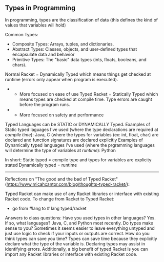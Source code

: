 ## Types in Programming 

In programming, types are the classification of data (this defines the kind of values that variables will hold)

Common Types:
- Composite Types: Arrays, tuples, and dictionaries.
- Abstract Types: Classes, objects, and user-defined types that encapsulate data and behavior
- Primitive Types: The "basic" data types (ints, floats, booleans, and chars).

Normal Racket = Dynamically Typed which means things get checked at runtime (errors only appear when program is executed).
- - More focused on ease of use
Typed Racket = Statically Typed which means types are checked at compile time. Type errors are caught before the program runs.
- - More focused on safety and performance
 
Typed Languages can be STATIC or DYNAMICALLY Typed. 
Examples of Static typed laguages I've used (where the type declarations are required at *compile time*):
  Java, C (where the types for variables (ex: int, float, char) are declared and function signatures are declared explicitly
Examples of Dynamically typed languages I've used (where the prgramming languages will determine the type of variables at *runtime*):
  Python

In short: 
Static typed = compile type and types for variables are explicity stated
Dynamically typed = runtime 


----------
Reflections on "The good and the bad of Typed Racket" (https://www.micahcantor.com/blog/thoughts-typed-racket/):

Typed Racket can make use of any Racket libraries or interface with existing Racket code. 
To change from Racket to Typed Racket: 
- go from #lang to # lang typed/racket

Answers to class questions: 
Have you used types in other languages? Yes.
If so, what languages? Java, C, and Python most recently.
Do types make sense to you?  Sometimes it seems easier to leave everything untyped and just use logic to check if your inputs or outputs are correct.
How do you think types can save you time? Types can save time because they explicitly declare what the type of the variable is. Declaring types may assist in identifying errors. Additionally, a big benefit of typed Racket is you can import any Racket libraries or interface with existing Racket code.
